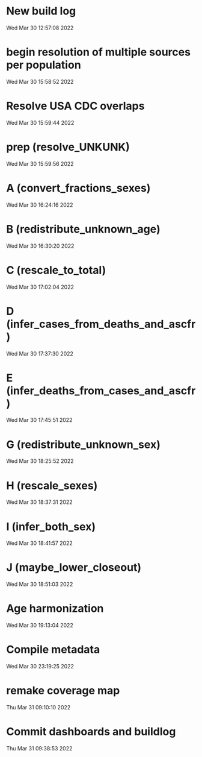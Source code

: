 
# New build log 
 Wed Mar 30 12:57:08 2022 


# begin resolution of multiple sources per population 
 Wed Mar 30 15:58:52 2022 


# Resolve USA CDC overlaps 
 Wed Mar 30 15:59:44 2022 


# prep (resolve_UNKUNK) 
 Wed Mar 30 15:59:56 2022 


# A (convert_fractions_sexes) 
 Wed Mar 30 16:24:16 2022 


# B (redistribute_unknown_age) 
 Wed Mar 30 16:30:20 2022 


# C (rescale_to_total) 
 Wed Mar 30 17:02:04 2022 


# D (infer_cases_from_deaths_and_ascfr) 
 Wed Mar 30 17:37:30 2022 


# E (infer_deaths_from_cases_and_ascfr) 
 Wed Mar 30 17:45:51 2022 


# G (redistribute_unknown_sex) 
 Wed Mar 30 18:25:52 2022 


# H (rescale_sexes) 
 Wed Mar 30 18:37:31 2022 


# I (infer_both_sex) 
 Wed Mar 30 18:41:57 2022 


# J (maybe_lower_closeout) 
 Wed Mar 30 18:51:03 2022 


# Age harmonization 
 Wed Mar 30 19:13:04 2022 


# Compile metadata 
 Wed Mar 30 23:19:25 2022 


# remake coverage map 
 Thu Mar 31 09:10:10 2022 


# Commit dashboards and buildlog 
 Thu Mar 31 09:38:53 2022 

